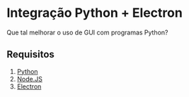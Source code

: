 # Integração Python + Electron

Que tal melhorar o uso de GUI com programas Python?

## Requisitos
<ol>
  <li><a href="https://www.python.org/">Python</a></li>
  <li><a href="https://nodejs.org/en/">Node.JS</a></li>
  <li><a href="https://electronjs.org/">Electron</a></li>
</ol>
